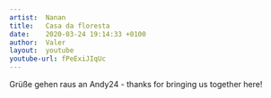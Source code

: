 ```yaml
---
artist:  Nanan 
title:   Casa da floresta
date:    2020-03-24 19:14:33 +0100
author:  Valer
layout:  youtube
youtube-url: fPeExiJIqUc
---
```


Grüße gehen raus an Andy24 - thanks for bringing us together here!
